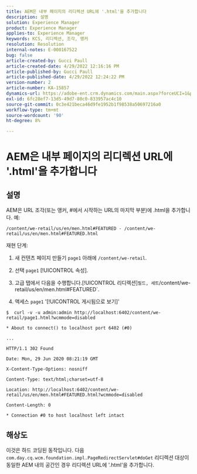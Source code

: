 ```yaml
---
title: AEM은 내부 페이지의 리디렉션 URL에 '.html'을 추가합니다
description: 설명
solution: Experience Manager
product: Experience Manager
applies-to: Experience Manager
keywords: KCS, 리디렉션, 조각, 앵커
resolution: Resolution
internal-notes: E-000167522
bug: false
article-created-by: Gucci Paull
article-created-date: 4/29/2022 12:16:16 PM
article-published-by: Gucci Paull
article-published-date: 4/29/2022 12:24:22 PM
version-number: 2
article-number: KA-15857
dynamics-url: https://adobe-ent.crm.dynamics.com/main.aspx?forceUCI=1&pagetype=entityrecord&etn=knowledgearticle&id=177aa027-b6c7-ec11-a7b6-0022480a10ee
exl-id: 6fc28ef7-13d5-49d7-80c0-833957ac4c10
source-git-commit: 0c3e421beca46d9fe1952b1f98538a50697216a0
workflow-type: tm+mt
source-wordcount: '90'
ht-degree: 8%

---
```


# AEM은 내부 페이지의 리디렉션 URL에 &#39;.html&#39;을 추가합니다

## 설명



AEM은 URL 조각(또는 앵커, #에서 시작하는 URL의 마지막 부분)에 .html을 추가합니다. 예:



```
/content/we-retail/us/en/men.html#FEATURED - /content/we-retail/us/en/men.html#FEATURED.html
```

재현 단계:




1. 새 컨텐츠 페이지 만들기 `page1` 아래에 `/content/we-retail`.




2. 선택 `page1`  [!UICONTROL 속성].



3. 고급 탭에서 다음을 수행합니다.[!UICONTROL 리디렉션]` 필드, 세트 `/content/we-retail/us/en/men.html#FEATURED`.



4. 액세스 `page1` &#39;[!UICONTROL 게시됨으로 보기]&#39;



```
$  curl -v -u admin:admin http://localhost:6402/content/we-retail/page1.html?wcmmode=disabled
```


```
* About to connect() to localhost port 6402 (#0)
```



```
...
```



```
HTTP/1.1 302 Found
```



```
Date: Mon, 29 Jun 2020 08:21:19 GMT
```



```
X-Content-Type-Options: nosniff
```



```
Content-Type: text/html;charset=utf-8
```



```
Location: http://localhost:6402/content/we-retail/us/en/men.html#FEATURED.html?wcmmode=disabled
```



```
Content-Length: 0
```



```
* Connection #0 to host localhost left intact
```



## 해상도



이것은 하드 코딩된 동작입니다. 다음 `com.day.cq.wcm.foundation.impl.PageRedirectServlet#doGet` 리디렉션 대상이 동일한 AEM 내의 공간인 경우 리디렉션 URL에 &#39;.html&#39;을 추가합니다.
